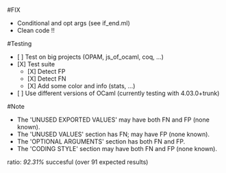 #FIX
- Conditional and opt args (see if_end.ml)
- Clean code !!

#Testing
- \[ \] Test on big projects (OPAM, js_of_ocaml, coq, ...)
- \[X\] Test suite
	+ \[X\] Detect FP
	+ \[X\] Detect FN
	+ \[X\] Add some color and info (stats, ...)
- \[ \] Use different versions of OCaml (currently testing with 4.03.0+trunk)


#Note
- The 'UNUSED EXPORTED VALUES' may have both FN and FP (none known).
- The 'UNUSED VALUES' section has FN; may have FP (none known).
- The 'OPTIONAL ARGUMENTS' section has both FN and FP.
- The 'CODING STYLE' section may have both FN and FP (none known).

ratio: *92.31%* succesful (over 91 expected results)
